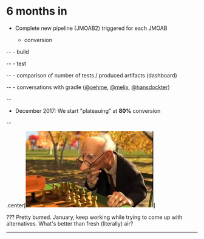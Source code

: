 # 6 months in


- Complete new pipeline (JMOAB2)
  triggered for each JMOAB

    - conversion

--
    - build

--
    - test

--
    - comparison of number of tests / produced artifacts (dashboard)

--
    - conversations with gradle ([@oehme](https://github.com/oehme), [@melix](https://github.com/melix), [@hansdockter](https://www.linkedin.com/in/hansdockter))

--

- December 2017: We start "plateauing" at **80%** conversion

--

.center[![Hmmm](imgs/chess.jpg)]

???
Pretty bumed.
January, keep working while trying to come up with alternatives.
What's better than fresh (literally) air?

---
